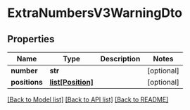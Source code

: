 # ExtraNumbersV3WarningDto

## Properties
Name | Type | Description | Notes
------------ | ------------- | ------------- | -------------
**number** | **str** |  | [optional] 
**positions** | [**list[Position]**](Position.md) |  | [optional] 

[[Back to Model list]](../README.md#documentation-for-models) [[Back to API list]](../README.md#documentation-for-api-endpoints) [[Back to README]](../README.md)

